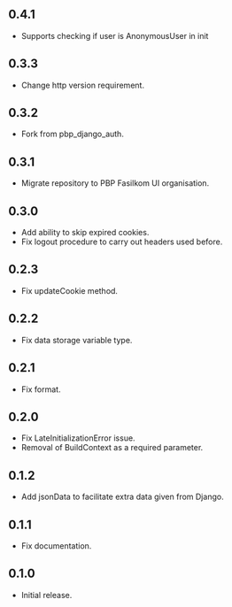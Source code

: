 ## 0.4.1

- Supports checking if user is AnonymousUser in init

## 0.3.3

- Change http version requirement.

## 0.3.2

- Fork from pbp_django_auth.

## 0.3.1

- Migrate repository to PBP Fasilkom UI organisation.

## 0.3.0

- Add ability to skip expired cookies.
- Fix logout procedure to carry out headers used before.

## 0.2.3

- Fix updateCookie method.

## 0.2.2

- Fix data storage variable type.

## 0.2.1

- Fix format.

## 0.2.0

- Fix LateInitializationError issue.
- Removal of BuildContext as a required parameter.

## 0.1.2

- Add jsonData to facilitate extra data given from Django.

## 0.1.1

- Fix documentation.

## 0.1.0

- Initial release.
